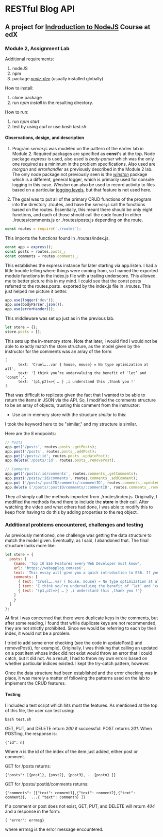 # RESTful Blog API
## A project for [Indroduction to NodeJS](https://courses.edx.org/courses/course-v1:Microsoft+DEV283x+1T2018/courseware/1e95019f-b0fe-1ae9-fcf4-4e35d66aa371/50a265d9-ebaa-af4a-2ced-b569e840bb28/?child=first "Microsoft: DEV283x - Introduction to NodeJS") Course at edX

### Module 2, Assignment Lab

Additional requirements:

1. nodeJS
2. npm
3. package [_node-dev_](https://www.npmjs.com/package/node-dev "node-dev") (usually installed globally)

How to install:

1. clone package
2. run _npm install_ in the resulting directory.

How to run:

1. run _npm start_
2. test by using _curl_ or use _bash test.sh_

#### Observations, design, and description

1. Program _server.js_ was modeled on the pattern of the earlier lab
in Module 2. Required packages are specified as **const**'s at the top.
Node package _express_ is used, also used is _body-parser_ which was the only
one required as a minimum in the problem specifications.  Also used are
_morgan_ and _errorhandler_ as previously described in the Module 2 lab. The only
node package not previously seen is the [_winston_](https://www.npmjs.com/package/winston)
 package which is a different,
general logger, which is primarily used for console logging in this case.
_Winston_ can also be used to record activity to files based on a particular
[logging levels](https://www.npmjs.com/package/winston#using-logging-levels "Winston logging levels"),
but that feature is not used here.

2. The goal was to put all of the primary CRUD functions of the program
into the directory ./routes, and have the _server.js_ call the functions
based on the routes.  Essentially, this meant there should be only
eight functions, and each of those should call the code found in either
./routes/comments.js or ./routes/posts.js depending on the route.

```javascript
const routes = require('./routes');
```
This imports the functions found in ./routes/index.js.

```javascript
const app = express();
const posts = routes.posts_;
const comments = routes.comments_;
```

This establishes the express instance for later starting via app.listen. I
had a little trouble telling where things were coming from, so I named the
exported module functions in the index.js file with a trailing underscore.  This
allowed me to better picture this in my mind. I could see that the
const posts referred to the routes.posts_ exported by the index.js file in ./routes.
This just helped me picture it better.

```javascript
app.use(logger('dev'));
app.use(bodyParser.json());
app.use(errorHander());
```

This middleware was set up just as in the previous lab.

```javascript
let store = {};
store.posts = [];
```

This sets up the in-memory store.  Note that later, I would find I would not
be able to exactly match the store structure, as the
model given by the instructor for the comments was an array of the form:

```
[
      text: 'Cruel…..var { house, mouse} = No type optimization at all',
      text: 'I think you’re undervaluing the benefit of ‘let’ and ‘const’.',
      text: '(p1,p2)=>{ … } ,i understand this ,thank you !'      
]
```

That was difficult to replicate given the fact that I wanted to be able to
return the items in JSON via the API.  So, I modified the comments structure to
be an array of objects, trusting this comment from the instructor:

* Use an in-memory store with the structure _similar_ to this:

I took the keyword here to be "similar," and my structure is
similar.

Here are the 8 endpoints:

```javascript
// Posts
app.get('/posts', routes.posts_.getPosts);
app.post('/posts', routes.posts_.addPost);
app.put('/posts/:id', routes.posts_.updatePost);
app.delete('/posts/:id', routes.posts_.removePost);

// Comments
app.get('/posts/:id/comments', routes.comments_.getComments);
app.post('/posts/:id/comments', routes.comments_.addComment);
app.put ('/posts/:postID/comments/:commentID', routes.comments_.updateComment);
app.delete ('/posts/:postID/comments/:commentID', routes.comments_.removeComment);

```

They all simply call the methods imported from ./routes/index.js.  Originally,
I modified the methods found there to include the __store__ in their call.
After watching the video and what others had done, I was able to modify this
to keep from having to do this by adding properties to the req object.

### Additional problems encountered, challenges and testing

As previously mentioned, one challenge was getting the data structure
to match the model given.  Eventually, as I said, I abandoned that. The final
structure looks more like:

```javascript
let store = {
  posts: [
    {name: 'Top 10 ES6 Features every Web Developer must know',
    url: 'https://webapplog.com/es6',
    text: 'This essay will give you a quick introduction to ES6. If you don’t know what is ES6, it’s a new JavaScript implementation.',
    comments: [
      { text: "Cruel…..var { house, mouse} = No type optimization at all"},
      { text: "I think you’re undervaluing the benefit of ‘let’ and ‘const’."},
      { text: "(p1,p2)=>{ … } ,i understand this ,thank you !"}      
    ]
    }
  ]
};
```

At first I was concerned that there were duplicate keys in the comments, but
after some reading, I found that while duplicate keys are not recommended,
they are not strictly prohibited.  Since we would be referring to each by their
index, it would not be a problem.

I tried to add some error checking (see the code in updatePost() and removePost(),
for example).  Originally, I was thinking that calling an updated on a
post item whose index did not exist would throw an error that I could catch,
but it did not.  As a result, I had to throw my own errors based on whether
particular indices existed.  I kept the try-catch pattern, however.

Once the data structure had been established and the error checking was in place,
it was merely a matter of following the patterns used on the lab to implement
the CRUD features.

#### Testing

I included a test script which hits most the features.  As mentioned at the top
of this file, the user can test using:

```
bash test.sh
```

GET, PUT, and DELETE return *200* if successful.  POST returns *201*. When
POSTing, the response is:

```
{"id": n}
```

Where _n_ is the id of the index of the item just added, either post or comment.

GET for /posts returns:

```
{"posts": [{post1}, {post2}, {post3}, ...{postn} ]}
```

GET for /posts/:postId/comments returns:

```
{"comments": [{"text": comment1},{"text": comment2},{"text": comment3},  ...{ "text": commentn} ]}
```

If a comment or post does not exist, GET, PUT, and DELETE will
return *404* and a response in the form:

```
{ "error": errmsg}
```

where errmsg is the error message encountered.

